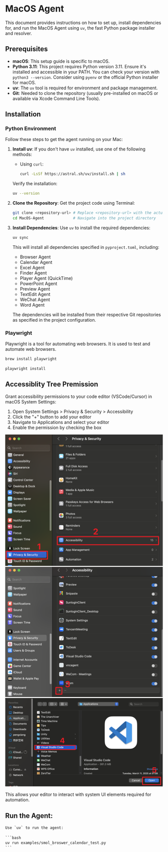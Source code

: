 # MacOS Agent

[//]: # (Optional: Add a brief one-sentence description of the agent here)

This document provides instructions on how to set up, install dependencies for, and run the MacOS Agent using `uv`, the fast Python package installer and resolver.

## Prerequisites

*   **macOS**: This setup guide is specific to macOS.
*   **Python 3.11**: This project requires Python version 3.11. Ensure it's installed and accessible in your PATH. You can check your version with `python3 --version`. Consider using `pyenv` or the official Python installer for macOS.
*   **uv**: The `uv` tool is required for environment and package management.
*   **Git**: Needed to clone the repository (usually pre-installed on macOS or available via Xcode Command Line Tools).

## Installation

### Python Environment
Follow these steps to get the agent running on your Mac:

1.  **Install uv**:
    If you don't have `uv` installed, use one of the following methods:

    *   Using `curl`:
        ```bash
        curl -LsSf https://astral.sh/uv/install.sh | sh
        ```
    Verify the installation:
    ```bash
    uv --version
    ```

2.  **Clone the Repository**:
    Get the project code using Terminal:
    ```bash
    git clone <repository-url> # Replace <repository-url> with the actual URL
    cd MacOS-Agent             # Navigate into the project directory
    ```

3.  **Install Dependencies**:
    Use `uv` to install the required dependencies:
    ```bash
    uv sync
    ```
    This will install all dependencies specified in `pyproject.toml`, including:
    - Browser Agent
    - Calendar Agent 
    - Excel Agent
    - Finder Agent
    - Player Agent (QuickTime)
    - PowerPoint Agent
    - Preview Agent
    - TextEdit Agent
    - WeChat Agent
    - Word Agent

    The dependencies will be installed from their respective Git repositories as specified in the project configuration.

### Playwright

Playwright is a tool for automating web browsers. It is used to test and automate web browsers.

```bash
brew install playwright
```

```bash
playwright install
```

## Accessiblity Tree Premission

Grant accessibility permissions to your code editor (VSCode/Cursor) in macOS System Settings:

1. Open System Settings > Privacy & Security > Accessibility
2. Click the "+" button to add your editor
3. Navigate to Applications and select your editor
4. Enable the permission by checking the box

![Accessibility Tree Permission 1](figure/acc_tree1.png) ![Accessibility Tree Permission 2](figure/acc_tree2.png) ![Accessibility Tree Permission 3](figure/acc_tree3.png)

This allows your editor to interact with system UI elements required for automation.



## Run the Agent:
    
    Use `uv` to run the agent:

    ```bash
    uv run examples/smol_broswer_calendar_test.py
    ```
